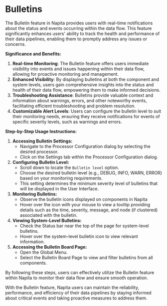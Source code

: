# Bulletins

The Bulletin feature in Napita provides users with real-time notifications about the status and events occurring within the data flow. This feature significantly enhances users' ability to track the health and performance of their data pipelines, enabling them to promptly address any issues or concerns.

**Significance and Benefits:**

1. **Real-time Monitoring**: The Bulletin feature offers users immediate visibility into events and issues happening within their data flow, allowing for proactive monitoring and management.
2. **Enhanced Visibility**: By displaying bulletins at both the component and system levels, users gain comprehensive insights into the status and health of their data flow, empowering them to make informed decisions.
3. **Troubleshooting Assistance**: Bulletins provide valuable context and information about warnings, errors, and other noteworthy events, facilitating efficient troubleshooting and problem resolution.
4. **Customizable Alert Levels**: Users can configure the bulletin level to suit their monitoring needs, ensuring they receive notifications for events of specific severity levels, such as warnings and errors.

**Step-by-Step Usage Instructions:**

1. **Accessing Bulletin Settings:**
   * Navigate to the Processor Configuration dialog by selecting the desired processor.
   * Click on the Settings tab within the Processor Configuration dialog.
2. **Configuring Bulletin Level:**
   * Scroll down to locate the `Bulletin level` option.
   * Choose the desired bulletin level (e.g., DEBUG, INFO, WARN, ERROR) based on your monitoring requirements.
   * This setting determines the minimum severity level of bulletins that will be displayed in the User Interface.
3. **Monitoring Bulletins:**
   * Observe the bulletin icons displayed on components in Napita
   * Hover over the icon with your mouse to view a tooltip providing details such as the time, severity, message, and node (if clustered) associated with the bulletin.
4. **Viewing System-Level Bulletins:**
   * Check the Status bar near the top of the page for system-level bulletins.
   * Hover over the system-level bulletin icon to view relevant information.
5. **Accessing the Bulletin Board Page:**
   * Open the Global Menu.
   * Select the Bulletin Board Page to view and filter bulletins from all components.

By following these steps, users can effectively utilize the Bulletin feature within Napita to monitor their data flow and ensure smooth operation.

With the Bulletin feature, Napita users can maintain the reliability, performance, and efficiency of their data pipelines by staying informed about critical events and taking proactive measures to address them.
